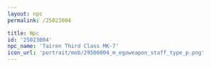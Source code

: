 ```yaml
---
layout: npc
permalink: /25023004

title: Npc
id: '25023004'
npc_name: 'Tairen Third Class MK-7'
icon_url: 'portrait/mob/29500004_m_egoweapon_staff_type_p.png'
---
```

